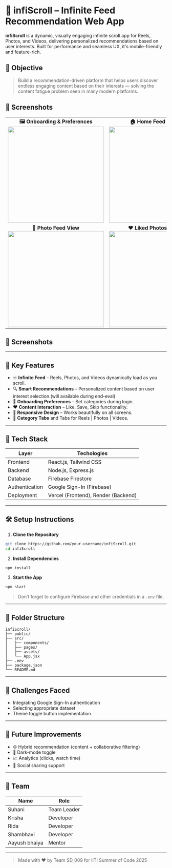 
# 📱 infiScroll – Infinite Feed Recommendation Web App

**infiScroll** is a dynamic, visually engaging infinite scroll app for Reels, Photos, and Videos, delivering personalized recommendations based on user interests. Built for performance and seamless UX, it's mobile-friendly and feature-rich.
## 🎯 Objective

> Build a recommendation-driven platform that helps users discover endless engaging content based on their interests — solving the content fatigue problem seen in many modern platforms.

<h2>📸 Screenshots</h2>

<table>
  <tr>
    <td align="center">
      <strong>🖼️ Onboarding & Preferences</strong><br>
      <img src="https://github.com/user-attachments/assets/949d2a93-25ee-454a-a9da-2f1be26c2483" width="300"/>
    </td>
    <td align="center">
      <strong>🏠 Home Feed – Reels</strong><br>
      <img src="https://github.com/user-attachments/assets/335e731b-8c09-405c-8150-1f4624db66aa" width="300"/>
    </td>
  </tr>
  <tr>
    <td align="center">
      <strong>📸 Photo Feed View</strong><br>
      <img src="https://github.com/user-attachments/assets/0ad3d3ec-2520-4df2-b9a4-b108e7309318" width="300"/>
    </td>
    <td align="center">
      <strong>❤️ Liked Photos Screen</strong><br>
      <img src="https://github.com/user-attachments/assets/78e78088-62bd-4f4d-89aa-162949c202e7" width="300"/>
    </td>
  </tr>
</table>
<h2>📸 Screenshots</h2>




---

## 🔑 Key Features

- ♾️ **Infinite Feed** – Reels, Photos, and Videos dynamically load as you scroll.
- 🔍 **Smart Recommendations** – Personalized content based on user interest selection.(will available during end-eval)
- 🎯 **Onboarding Preferences** – Set categories during login.
- ❤️ **Content Interaction** – Like, Save, Skip functionality.
- 🌈 **Responsive Design** – Works beautifully on all screens.
- 📁 **Category Tabs** and Tabs for Reels | Photos | Videos.

---

## 🧠 Tech Stack

| Layer          | Techologies               |
|----------------|--------------------------|
| Frontend       | React.js, Tailwind CSS   |
| Backend        | Node.js, Express.js      |
| Database       | Firebase Firestore       |
| Authentication | Google Sign-In (Firebase)|
| Deployment     | Vercel (Frontend), Render (Backend) |

---

## 🛠️ Setup Instructions

1. **Clone the Repository**
```bash
git clone https://github.com/your-username/infiScroll.git
cd infiScroll
```

2. **Install Dependencies**
```bash
npm install
```

3. **Start the App**
```bash
npm start
```

> Don’t forget to configure Firebase and other credentials in a `.env` file.

---

## 📁 Folder Structure

```
infiScroll/
├── public/
├── src/
│   ├── components/
│   ├── pages/
│   ├── assets/
│   └── App.jsx
├── .env
├── package.json
└── README.md
```

---

## 🧪 Challenges Faced

- Integrating Google Sign-In authentication
- Selecting appropriate dataset
- Theme toggle button implementation

---

## 🔮 Future Improvements

- ⚙️ Hybrid recommendation (content + collaborative filtering)
- 🌙 Dark-mode toggle
- 📈 Analytics (clicks, watch time)
- 📢 Social sharing support

---

## 👥 Team

| Name       | Role          |
|------------|---------------|
| Suhani     | Team Leader   |
| Krisha     | Developer     |
| Rida       | Developer     |
| Shambhavi  | Developer     |
| Aayush bhaiya    | Mentor        |

---



> Made with ❤️ by Team SD_009 for IITI Summer of Code 2025
